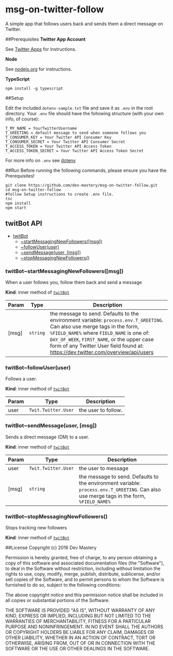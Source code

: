 # msg-on-twitter-follow

A simple app that follows users back and sends them a direct message on Twitter.

##Prerequisites
**Twitter App Account**

See [Twitter Apps](http://apps.twitter.com) for instructions.

**Node**

See [nodejs.org](https://nodejs.org) for instructions.

**TypeScript**

`npm install -g typescript`

##Setup

Edit the included `dotenv-sample.txt` file and save it as `.env` in the root directory. 
Your `.env` file should have the following structure (with your own info, of course):

    T_MY_NAME = YourTwitterUsername
    T_GREETING = default message to send when someone follows you
    T_CONSUMER_KEY = Your Twitter API Consumer Key
    T_CONSUMER_SECRET = Your Twitter API Consumer Secret
    T_ACCESS_TOKEN = Your Twitter API Access Token
    T_ACCESS_TOKEN_SECRET = Your Twitter API Access Token Secret

For more info on `.env` see [dotenv](https://www.npmjs.com/package/dotenv)

##Run
Before running the following commands, please ensure you have the Prerequisites!

    git clone https://github.com/dev-mastery/msg-on-twitter-follow.git
    cd msg-on-twitter-follow
    #follow Setup instructions to create .env file.
    tsc
    npm install
    npm start

<a name="module_twitBot"></a>
## twitBot API

* [twitBot](#module_twitBot)
    * [~startMessagingNewFollowers([msg])](#module_twitBot..startMessagingNewFollowers)
    * [~followUser(user)](#module_twitBot..followUser)
    * [~sendMessage(user, [msg])](#module_twitBot..sendMessage)
    * [~stopMessagingNewFollowers()](#module_twitBot..stopMessagingNewFollowers)

<a name="module_twitBot..startMessagingNewFollowers"></a>

### twitBot~startMessagingNewFollowers([msg])
When a user follows you, follow them back and send a message

**Kind**: inner method of <code>[twitBot](#module_twitBot)</code>  

| Param | Type | Description |
| --- | --- | --- |
| [msg] | <code>string</code> | the message to send. Defaults to the environment variable: `process.env.T_GREETING`. Can also use merge tags in the form, `%FIELD_NAME%` where `FIELD_NAME` is one of: `DAY_OF_WEEK`, `FIRST_NAME`, or the upper case form of any Twitter User field found at: https://dev.twitter.com/overview/api/users |

<a name="module_twitBot..followUser"></a>

### twitBot~followUser(user)
Follows a user.

**Kind**: inner method of <code>[twitBot](#module_twitBot)</code>  

| Param | Type | Description |
| --- | --- | --- |
| user | <code>Twit.Twitter.User</code> | the user to follow. |

<a name="module_twitBot..sendMessage"></a>

### twitBot~sendMessage(user, [msg])
Sends a direct message (DM) to a user.

**Kind**: inner method of <code>[twitBot](#module_twitBot)</code>  

| Param | Type | Description |
| --- | --- | --- |
| user | <code>Twit.Twitter.User</code> | the user to message |
| [msg] | <code>string</code> | the message to send. Defaults to the environment variable: `process.env.T_GREETING`. Can also use merge tags in the form, `%FIELD_NAME%` |

<a name="module_twitBot..stopMessagingNewFollowers"></a>

### twitBot~stopMessagingNewFollowers()
Stops tracking new followers

**Kind**: inner method of <code>[twitBot](#module_twitBot)</code>  

##License 
Copyright (c) 2016 Dev Mastery

Permission is hereby granted, free of charge, to any person obtaining a copy of this software and associated documentation files (the "Software"), to deal in the Software without restriction, including without limitation the rights to use, copy, modify, merge, publish, distribute, sublicense, and/or sell copies of the Software, and to permit persons to whom the Software is furnished to do so, subject to the following conditions:

The above copyright notice and this permission notice shall be included in all copies or substantial portions of the Software.

THE SOFTWARE IS PROVIDED "AS IS", WITHOUT WARRANTY OF ANY KIND, EXPRESS OR IMPLIED, INCLUDING BUT NOT LIMITED TO THE WARRANTIES OF MERCHANTABILITY, FITNESS FOR A PARTICULAR PURPOSE AND NONINFRINGEMENT. IN NO EVENT SHALL THE AUTHORS OR COPYRIGHT HOLDERS BE LIABLE FOR ANY CLAIM, DAMAGES OR OTHER LIABILITY, WHETHER IN AN ACTION OF CONTRACT, TORT OR OTHERWISE, ARISING FROM, OUT OF OR IN CONNECTION WITH THE SOFTWARE OR THE USE OR OTHER DEALINGS IN THE SOFTWARE.
